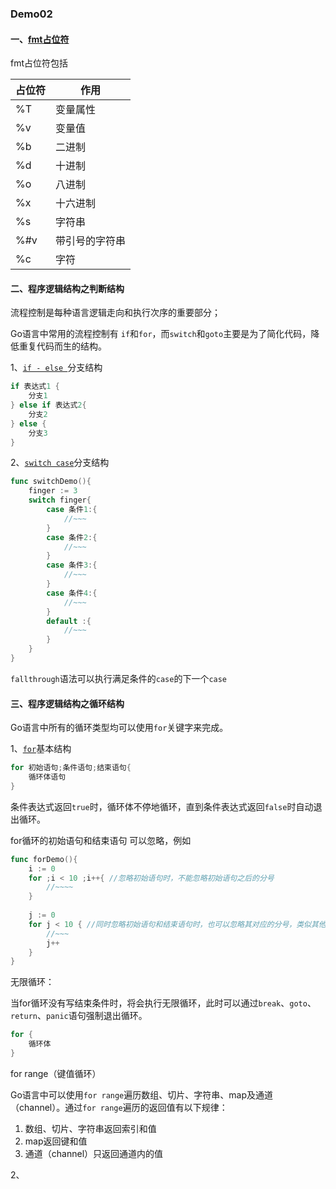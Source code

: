 ### Demo02

#### 一、[fmt占位符](FMT_Placeholder/main.go)

fmt占位符包括

| 占位符 | 作用           |
| ------ | -------------- |
| %T     | 变量属性       |
| %v     | 变量值         |
| %b     | 二进制         |
| %d     | 十进制         |
| %o     | 八进制         |
| %x     | 十六进制       |
| %s     | 字符串         |
| %#v    | 带引号的字符串 |
| %c     | 字符           |



#### 二、程序逻辑结构之判断结构 

流程控制是每种语言逻辑走向和执行次序的重要部分；

Go语言中常用的流程控制有 `if`和`for`，而`switch`和`goto`主要是为了简化代码，降低重复代码而生的结构。

1、[`if - else `](IF_ELSE/main.go)分支结构

```go
if 表达式1 {
    分支1
} else if 表达式2{
    分支2
} else {
    分支3
}
```

2、[`switch case`](SWITCH_CASE/main.go)分支结构

```go
func switchDemo(){
    finger := 3
    switch finger{
        case 条件1:{
            //~~~
        }
        case 条件2:{
            //~~~
        }
        case 条件3:{
            //~~~
        }
        case 条件4:{
            //~~~
        }
        default :{
            //~~~
        }
	}
}
```

`fallthrough`语法可以执行满足条件的`case`的下一个`case`

#### 三、程序逻辑结构之循环结构

Go语言中所有的循环类型均可以使用`for`关键字来完成。

1、[`for`](FOR/main.go)基本结构

```go
for 初始语句;条件语句;结束语句{
    循环体语句
}
```

条件表达式返回`true`时，循环体不停地循环，直到条件表达式返回`false`时自动退出循环。

for循环的初始语句和结束语句 可以忽略，例如

```go
func forDemo(){
    i := 0
    for ;i < 10 ;i++{ //忽略初始语句时，不能忽略初始语句之后的分号
        //~~~~
    }
    
    j := 0
    for j < 10 { //同时忽略初始语句和结束语句时，也可以忽略其对应的分号，类似其他编程语句的while
        //~~~
        j++
    }
}
```

无限循环：

当for循环没有写结束条件时，将会执行无限循环，此时可以通过`break`、`goto`、`return`、`panic`语句强制退出循环。

```go
for {
    循环体
}
```

for range（键值循环）

Go语言中可以使用`for range`遍历数组、切片、字符串、map及通道（channel）。通过`for range`遍历的返回值有以下规律：

1. 数组、切片、字符串返回索引和值
2. map返回键和值
3. 通道（channel）只返回通道内的值

2、 